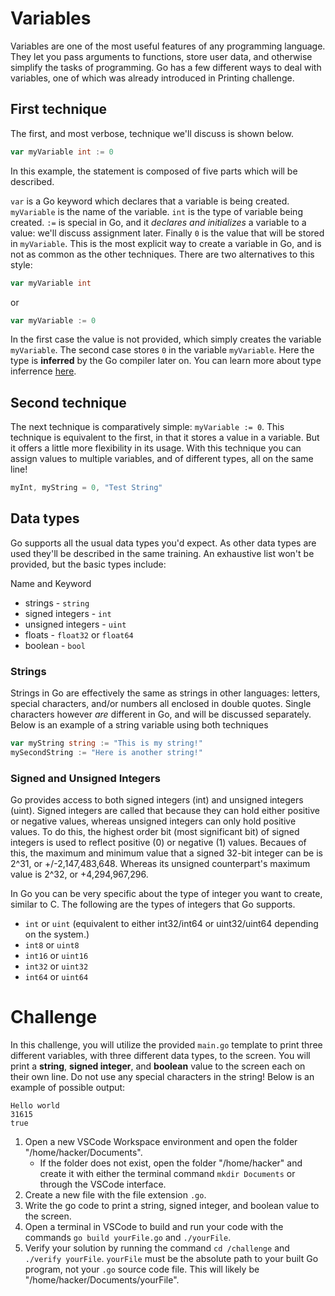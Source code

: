 # Variables
Variables are one of the most useful features of any programming language. They let you pass arguments to functions, store user data, and otherwise simplify the tasks of programming. Go has a few different ways to deal with variables, one of which was already introduced in Printing challenge.

## First technique
The first, and most verbose, technique we'll discuss is shown below.
```go
var myVariable int := 0
```
In this example, the statement is composed of five parts which will be described.

`var` is a Go keyword which declares that a variable is being created. `myVariable` is the name of the variable. `int` is the type of variable being created. `:=` is special in Go, and it *declares and initializes* a variable to a value: we'll discuss assignment later. Finally `0` is the value that will be stored in `myVariable`. This is the most explicit way to create a variable in Go, and is not as common as the other techniques. There are two alternatives to this style:
```go
var myVariable int
```
or
```go
var myVariable := 0
```
In the first case the value is not provided, which simply creates the variable `myVariable`. The second case stores `0` in the variable `myVariable`. Here the type is **inferred** by the Go compiler later on. You can learn more about type inferrence [here](https://go.dev/blog/type-inference).

## Second technique
The next technique is comparatively simple: `myVariable := 0`. This technique is equivalent to the first, in that it stores a value in a variable. But it offers a little more flexibility in its usage. With this technique you can assign values to multiple variables, and of different types, all on the same line!
```go
myInt, myString = 0, "Test String"
```

## Data types
Go supports all the usual data types you'd expect. As other data types are used they'll be described in the same training. An exhaustive list won't be provided, but the basic types include:

Name and Keyword
- strings - `string`
- signed integers - `int`
- unsigned integers - `uint`
- floats - `float32` or `float64`
- boolean - `bool`

### Strings
Strings in Go are effectively the same as strings in other languages: letters, special characters, and/or numbers all enclosed in double quotes. Single characters however *are* different in Go, and will be discussed separately. Below is an example of a string variable using both techniques
```go
var myString string := "This is my string!"
mySecondString := "Here is another string!"
```

### Signed and Unsigned Integers
Go provides access to both signed integers (int) and unsigned integers (uint). Signed integers are called that because they can hold either positive or negative values, whereas unsigned integers can only hold positive values. To do this, the highest order bit (most significant bit) of signed integers is used to reflect positive (0) or negative (1) values. Becaues of this, the maximum and minimum value that a signed 32-bit integer can be is 2^31, or +/-2,147,483,648. Whereas its unsigned counterpart's maximum value is 2^32, or +4,294,967,296.

In Go you can be very specific about the type of integer you want to create, similar to C. The following are the types of integers that Go supports.
- `int` or `uint` (equivalent to either int32/int64 or uint32/uint64 depending on the system.)
- `int8` or `uint8`
- `int16` or `uint16`
- `int32` or `uint32`
- `int64` or `uint64`


# Challenge
In this challenge, you will utilize the provided `main.go` template to print three different variables, with three different data types, to the screen. You will print a **string**, **signed integer**, and **boolean** value to the screen each on their own line. Do not use any special characters in the string! Below is an example of possible output:
```
Hello world
31615
true
```

1. Open a new VSCode Workspace environment and open the folder "/home/hacker/Documents".
    - If the folder does not exist, open the folder "/home/hacker" and create it with either the terminal command `mkdir Documents` or through the VSCode interface.
2. Create a new file with the file extension `.go`.
3. Write the go code to print a string, signed integer, and boolean value to the screen.
4. Open a terminal in VSCode to build and run your code with the commands `go build yourFile.go` and `./yourFile`.
5. Verify your solution by running the command `cd /challenge` and `./verify yourFile`.
    `yourFile` must be the absolute path to your built Go program, not your `.go` source code file. This will likely be "/home/hacker/Documents/yourFile".